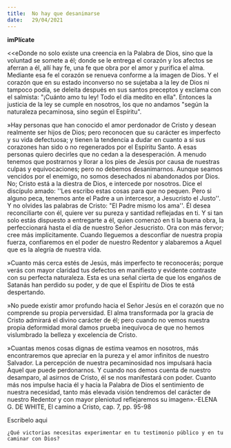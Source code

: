 ```yaml
---
title:  No hay que desanimarse
date:   29/04/2021
---
```


**imPlícate**

<<eDonde no solo existe una creencia en la Palabra de Dios, sino que la voluntad se somete a él; donde se le entrega el corazón y los afectos se aferran a él, allí hay fe, una fe que obra por el amor y purifica el alma. Mediante esa fe el corazón se renueva conforme a la imagen de Dios. Y el corazón que en su estado inconverso no se sujetaba a la ley de Dios ni tampoco podía, se deleita después en sus santos preceptos y exclama con el salmista: "¡Cuánto amo tu ley! Todo el día medito en ella". Entonces la justicia de la ley se cumple en nosotros, los que no andamos "según la naturaleza pecaminosa, sino según el Espíritu".

»Hay personas que han conocido el amor perdonador de Cristo y desean realmente ser hijos de Dios; pero reconocen que su carácter es imperfecto y su vida defectuosa; y tienen la tendencia a dudar en cuanto a si sus corazones han sido o no regenerados por el Espíritu Santo. A esas personas quiero decirles que no cedan a la desesperación. A menudo tenemos que postrarnos y llorar a los pies de Jesús por causa de nuestras culpas y equivocaciones; pero no debemos desanimarnos. Aunque seamos vencidos por el enemigo, no somos desechados ni abandonados por Dios. No; Cristo está a la diestra de Dios, e intercede por nosotros. Dice el discípulo amado: ''Les escribo estas cosas para que no pequen. Pero si alguno peca, tenemos ante el Padre a un intercesor, a Jesucristo el Justo''. Y no olvides las palabras de Cristo: "El Padre mismo los ama''. Él desea reconciliarte con él, quiere ver su pureza y santidad reflejadas en ti. Y si tan solo estás dispuesto a entregarte a él, quien comenzó en ti la buena obra, la perfeccionará hasta el día de nuestro Señor Jesucristo. Ora con más fervor; cree más implícitamente. Cuando lleguemos a desconfiar de nuestra propia fuerza, confiaremos en el poder de nuestro Redentor y alabaremos a Aquel que es la alegría de nuestra vida.

»Cuanto más cerca estés de Jesús, más imperfecto te reconocerás; porque verás con mayor claridad tus defectos en manifiesto y evidente contraste con su perfecta naturaleza. Esta es una señal cierta de que los engaños de Satanás han perdido su poder, y de que el Espíritu de Dios te está despertando.

»No puede existir amor profundo hacia el Señor Jesús en el corazón que no comprende su propia perversidad. El alma transformada por la gracia de Cristo admirará el divino carácter de él; pero cuando no vemos nuestra propia deformidad moral damos prueba inequívoca de que no hemos vislumbrado la belleza y excelencia de Cristo.

»Cuantas menos cosas dignas de estima veamos en nosotros, más encontraremos que apreciar en la pureza y el amor infinitos de nuestro Salvador. La percepción de nuestra pecaminosidad nos impulsará hacia Aquel que puede perdonarnos. Y cuando nos demos cuenta de nuestro desamparo, al asirnos de Cristo, él se nos manifestará con poder. Cuanto más nos impulse hacia él y hacia la Palabra de Dios el sentimiento de nuestra necesidad, tanto más elevada visión tendremos del carácter de nuestro Redentor y con mayor pleniotud reflejaremos su imagen».-ELENA G. DE WHITE, El camino a Cristo, cap. 7, pp. 95-98

Escribelo aqui

`¿Qué victorias necesitas experimentar en tu testimonio público y en tu caminar con Dios?`
